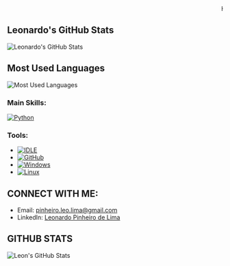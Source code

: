 <marquee behavior="scroll" direction="left">
  Hello there! I'm Leonardo Pinheiro. I’m a telecommunications technician and a programming enthusiast with a focus on Python.
</marquee>

## Leonardo's GitHub Stats
![Leonardo's GitHub Stats](https://github-readme-stats.vercel.app/api?username=leopinheiro21&show_icons=true&count_private=true&theme=radical&text_color=FF00FF&bg_color=1A1B27)

## Most Used Languages
![Most Used Languages](https://github-readme-stats.vercel.app/api/top-langs/?username=leopinheiro21&layout=compact&theme=radical&text_color=FF00FF&bg_color=1A1B27)

### Main Skills:
[![Python](https://img.shields.io/badge/Python-3776AB.svg?&style=for-the-badge&logo=python&logoColor=white)](https://python.org)

### Tools:
- [![IDLE](https://img.shields.io/badge/IDLE-FFD700.svg?&style=for-the-badge&logo=python&logoColor=black)](https://docs.python.org/)
- [![GitHub](https://img.shields.io/badge/GitHub-181717.svg?&style=for-the-badge&logo=github&logoColor=white)](https://github.com/)
- [![Windows](https://img.shields.io/badge/Windows-0078D6.svg?&style=for-the-badge&logo=windows&logoColor=white)](https://www.microsoft.com/windows/)
- [![Linux](https://img.shields.io/badge/Linux-FCC624.svg?&style=for-the-badge&logo=linux&logoColor=black)](https://www.linux.org/)

## CONNECT WITH ME:
- Email: [pinheiro.leo.lima@gmail.com](mailto:pinheiro.leo.lima@gmail.com)  
- LinkedIn: [Leonardo Pinheiro de Lima](https://www.linkedin.com/in/leonardo-pinheiro-de-lima-06602b1a7/)

## GITHUB STATS
![Leon's GitHub Stats](https://github-readme-stats.vercel.app/api?username=leopinheiro21&show_icons=true&count_private=true&hide_title=true&hide=prs&theme=radical&text_color=FF00FF&bg_color=1A1B27)
